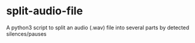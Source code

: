 # split-audio-file
A python3 script to split an audio (.wav) file into several parts by detected silences/pauses
